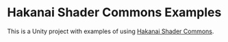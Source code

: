 # Hakanai Shader Commons Examples

This is a Unity project with examples of using
[Hakanai Shader Commons](https://github.com/ephemeral-laboratories/HakanaiShaderCommons).


